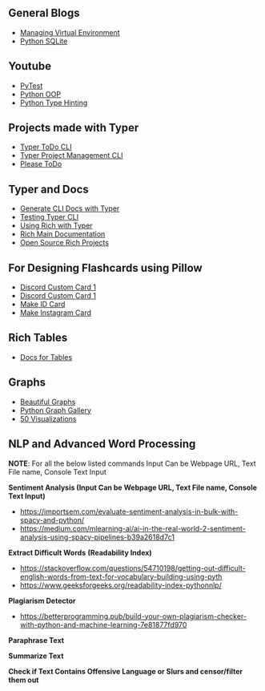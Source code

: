 ## General Blogs
* [Managing Virtual Environment](https://mothergeo-py.readthedocs.io/en/latest/development/how-to/venv-win.html)
* [Python SQLite](https://www.sqlitetutorial.net/sqlite-python/)

## Youtube
* [PyTest](https://www.youtube.com/playlist?list=PLyb_C2HpOQSBWGekd7PfhHnb9GnqDgrxS)
* [Python OOP](https://www.youtube.com/watch?v=Ej_02ICOIgs)
* [Python Type Hinting](https://www.youtube.com/watch?v=QORvB-_mbZ0)

## Projects made with Typer
* [Typer ToDo CLI](https://github.com/tddschn/todo-cli-tddschn)
* [Typer Project Management CLI](https://levelup.gitconnected.com/cool-stuff-you-can-do-with-python-sqlite-and-typer-8d998b69476d)
* [Please ToDo](https://github.com/NayamAmarshe/please)

## Typer and Docs
* [Generate CLI Docs with Typer](https://typer.tiangolo.com/typer-cli/#generate-docs-with-typer-cli)
* [Testing Typer CLI](https://typer.tiangolo.com/tutorial/testing/)
* [Using Rich with Typer](https://typer.tiangolo.com/tutorial/commands/help/#rich-markdown-and-markup)
* [Rich Main Documentation](https://rich.readthedocs.io/en/stable/index.html)
* [Open Source Rich Projects](https://www.textualize.io/rich/gallery)

## For Designing Flashcards using Pillow
* [Discord Custom Card 1](https://www.youtube.com/watch?v=zyrkoBma52Q)
* [Discord Custom Card 1](https://www.youtube.com/watch?v=y58iPlj2QeE)
* [Make ID Card](https://www.youtube.com/watch?v=eiF9cvsX_Jc)
* [Make Instagram Card](https://www.nguyentrieuphong.com/2020/03/how-to-create-instagram-card-with-python-EN1.html)


## Rich Tables
* [Docs for Tables](https://rich.readthedocs.io/en/stable/tables.html)

## Graphs
* [Beautiful Graphs](https://towardsdatascience.com/a-simple-guide-to-beautiful-visualizations-in-python-f564e6b9d392)
* [Python Graph Gallery](https://www.python-graph-gallery.com/basic-barplot-with-seaborn)
* [50 Visualizations](https://www.machinelearningplus.com/plots/top-50-matplotlib-visualizations-the-master-plots-python/)



## NLP and Advanced Word Processing

**NOTE**: For all the below listed commands Input Can be Webpage URL, Text File name, Console Text Input



**Sentiment Analysis (Input Can be Webpage URL, Text File name, Console Text Input)**

- https://importsem.com/evaluate-sentiment-analysis-in-bulk-with-spacy-and-python/
- https://medium.com/mlearning-ai/ai-in-the-real-world-2-sentiment-analysis-using-spacy-pipelines-b39a2618d7c1



**Extract Difficult Words** **(Readability Index)**

- https://stackoverflow.com/questions/54710198/getting-out-difficult-english-words-from-text-for-vocabulary-building-using-pyth
- https://www.geeksforgeeks.org/readability-index-pythonnlp/



**Plagiarism Detector**

- https://betterprogramming.pub/build-your-own-plagiarism-checker-with-python-and-machine-learning-7e81877fd970



**Paraphrase Text**



**Summarize Text**



**Check if Text Contains Offensive Language or Slurs and censor/filter them out**
